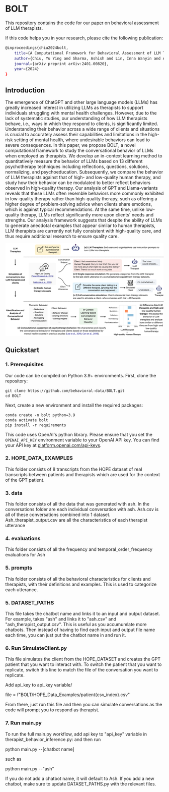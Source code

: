 # BOLT

This repository contains the code for our [paper](https://arxiv.org/abs/2401.00820) on behavioral assessment of LLM therapists.


If this code helps you in your research, please cite the following publication:
```bash
@inproceedings{chiu2024bolt,
    title={A Computational Framework for Behavioral Assessment of LLM Therapists},
    author={Chiu, Yu Ying and Sharma, Ashish and Lin, Inna Wanyin and Althoff, Tim},
    journal={arXiv preprint arXiv:2401.00820},
    year={2024}
}
```


## Introduction
The emergence of ChatGPT and other large language models (LLMs) has greatly increased interest in utilizing LLMs as therapists to support individuals struggling with mental health challenges. However, due to the lack of systematic studies, our understanding of how LLM therapists behave, i.e., ways in which they respond to clients, is significantly limited. Understanding their behavior across a wide range of clients and situations is crucial to accurately assess their capabilities and limitations in the high-risk setting of mental health, where undesirable behaviors can lead to severe consequences. In this paper, we propose BOLT, a novel computational framework to study the conversational behavior of LLMs when employed as therapists.  We develop an in-context learning method to quantitatively measure the behavior of LLMs based on 13 different psychotherapy techniques including reflections, questions, solutions, normalizing, and psychoeducation. Subsequently, we compare the behavior of LLM therapists against that of high- and low-quality human therapy, and study how their behavior can be modulated to better reflect behaviors observed in high-quality therapy. Our analysis of GPT and Llama-variants reveals that these LLMs often resemble behaviors more commonly exhibited in low-quality therapy rather than high-quality therapy, such as offering a higher degree of problem-solving advice when clients share emotions, which is against typical recommendations. At the same time, unlike low-quality therapy, LLMs reflect significantly more upon clients' needs and strengths. Our analysis framework suggests that despite the ability of LLMs to generate anecdotal examples that appear similar to human therapists, LLM therapists are currently not fully consistent with high-quality care, and thus require additional research to ensure quality care.


![Intro-Figure](Intro-Figure.png)


## Quickstart

### 1. Prerequisites

Our code can be compiled on Python 3.9+ environments. First, clone the repository:
```
git clone https://github.com/behavioral-data/BOLT.git
cd BOLT
```

Next, create a new environment and install the required packages:
```
conda create -n bolt python=3.9
conda activate bolt
pip install -r requirements
```

This code uses OpenAI's python library. Please ensure that you set the `OPENAI_API_KEY` environment variable to your OpenAI API key. You can find your API key at [platform.openai.com/api-keys](https://platform.openai.com/api-keys).

### 2. HOPE_DATA_EXAMPLES

This folder consists of 8 transcripts from the HOPE dataset of real transcripts between patients and therapists which are used for the context of the GPT patient.

### 3. data

This folder consists of all the data that was generated with ash. In the conversations folder are each individual conversation with ash. Ash.csv is all of these conversations combined into 1 dataset. Ash_therapist_output.csv are all the characteristics of each therapist utterance

### 4. evaluations

This folder consists of all the frequency and temporal_order_frequency evaluations for Ash

### 5. prompts

This folder consists of all the behavioral characteristics for clients and therapists, with their definitions and examples. This is used to categorize each utterance.

### 5. DATASET_PATHS

This file takes the chatbot name and links it to an input and output dataset. For example, takes "ash" and links it to "ash.csv" and "ash_therapist_output.csv". This is useful as you accumumlate more chatbots. Then instead of having to find each input and output file name each time, you can just put the chatbot name in and run it.

### 6. Run SimulateClient.py

This file simulates the client from the HOPE_DATASET and creates the GPT patient that you want to interact with. To switch the patient that you want to replicate, switch this line to match the file of the conversation you want to replicate.

Add api_key to api_key variable/

file = f"BOLT/HOPE_Data_Examples/patient{csv_index}.csv"

From there, just run this file and then you can simulate conversations as the code will prompt you to respond as therapist.

### 7. Run main.py

To run the full main.py workflow, add api key to "api_key" variable in therapist_behavior_inference.py: 
and then run

python main.py --[chatbot name]

such as 

python main.py --"ash"

If you do not add a chatbot name, it will default to Ash. If you add a new chatbot, make sure to update DATASET_PATHS.py with the relevant files.
